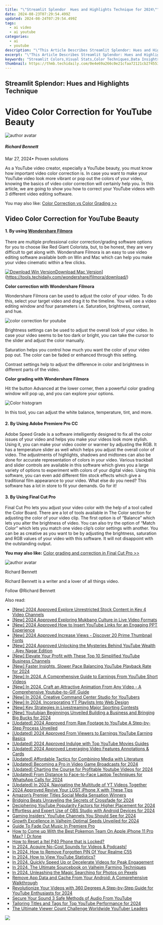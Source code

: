 ```yaml
---
title: "\"Streamlit Splendor  Hues and Highlights Technique for 2024\""
date: 2024-08-23T07:29:54.499Z
updated: 2024-08-24T07:29:54.499Z
tags:
  - ai video
  - ai youtube
categories:
  - ai
  - youtube
description: "\"This Article Describes Streamlit Splendor: Hues and Highlights Technique for 2024\""
excerpt: "\"This Article Describes Streamlit Splendor: Hues and Highlights Technique for 2024\""
keywords: "Streamlit Colors,Visual Stats,Color Techniques,Data Insights,Heatmaps Bright,Chart Dynamics,Splendid Streamlit"
thumbnail: https://thmb.techidaily.com/0e4e69a266c0e21cfaa72121cb274553aaa959ab8154e71b42e7a2317f1338de.png
---
```


## Streamlit Splendor: Hues and Highlights Technique

# Video Color Correction for YouTube Beauty

![author avatar](https://images.wondershare.com/filmora/article-images/richard-bennett.jpg)

##### Richard Bennett

 Mar 27, 2024• Proven solutions

As a YouTube video creator, especially a YouTube beauty, you must know how important video color correction is. In case you want to make your YouTube video look more vibrant or pop out the colors of your video, knowing the basics of video color correction will certainly help you. In this article, we are going to show you how to correct your YouTube videos with 3 different video editing software.

You may also like: [Color Correction vs Color Grading >>](https://tools.techidaily.com/wondershare/filmora/download/)

## Video Color Correction for YouTube Beauty

#### 1\.  By using [Wondershare Filmora](https://tools.techidaily.com/wondershare/filmora/download/)

There are multiple professional color correction/grading software options for you to choose like Red Giant Colorista, but, to be honest, they are very difficult to get along with. Wondershare Filmora is an easy to use video editing software available both on Win and Mac which can help you make your video cinematic within a few clicks.

[![Download Win Version](https://images.wondershare.com/filmora/guide/download-btn-win.jpg)](https://tools.techidaily.com/wondershare/filmora/download/)[Download Mac Version](https://images.wondershare.com/filmora/guide/download-btn-mac.jpg)](https://tools.techidaily.com/wondershare/filmora/download/)

**Color correction with Wondershare Filmora**

Wondershare Filmora can be used to adjust the color of your video. To do this, select your target video and drag it to the timeline. You will see a video editing window and four parameters i.e. Saturation, brightness, contrast, and hue.

![color correction for youtube](https://images.wondershare.com/filmora/article-images/color-correction-vs-color-grading-1.jpg)

Brightness settings can be used to adjust the overall look of your video. In case your video seems to be too dark or bright, you can take the cursor to the slider and adjust the color manually.

Saturation helps you control how much you want the color of your video pop out. The color can be faded or enhanced through this setting.

Contrast settings help to adjust the difference in color and brightness in different parts of the video.

**Color grading with Wondershare Filmora**

Hit the button Advanced at the lower corner, then a powerful color grading window will pop up, and you can explore your options.

![Color histogram](https://images.wondershare.com/filmora/article-images/color-correction-vs-color-grading-3.jpg)

In this tool, you can adjust the white balance, temperature, tint, and more.

#### 2\.  By Using Adobe Premiere Pro CC

Adobe Speed Grade is a software intelligently designed to fix all the color issues of your video and helps you make your videos look more stylish. Using it, you can make your video cooler or warmer by adjusting the RGB. It has a temperature slider as well which helps you adjust the overall color of video. The adjustments of highlights, shadows and midtones can also be done for accurate representation of colors in your video. Various trackball and slider controls are available in this software which gives you a large variety of options to experiment with colors of your digital video. Using this software, you can even add different film stock effects which give a traditional film appearance to your video. What else do you need? This software has a lot in store to fit your demands. Go for it!

#### 3\.  By Using Final Cut Pro

Final Cut Pro lets you adjust your video color with the help of a tool called the Color Board. There are a lot of tools available in The Color section for adjusting the color of your video clip. The first option is of “Balance” which lets you alter the brightness of video. You can also try the option of “Match Color” which lets you match one video clip’s color settings with another. You can be as creative as you want to be by adjusting the brightness, saturation and RGB values of your video with this software. It will not disappoint with the outstanding output.

**You may also like:** [Color grading and correction in Final Cut Pro >>](https://tools.techidaily.com/wondershare/filmora/download/)

![author avatar](https://images.wondershare.com/filmora/article-images/richard-bennett.jpg)

Richard Bennett

Richard Bennett is a writer and a lover of all things video.

Follow @Richard Bennett


<ins class="adsbygoogle"
     style="display:block"
     data-ad-format="autorelaxed"
     data-ad-client="ca-pub-7571918770474297"
     data-ad-slot="1223367746"></ins>



<ins class="adsbygoogle"
     style="display:block"
     data-ad-client="ca-pub-7571918770474297"
     data-ad-slot="8358498916"
     data-ad-format="auto"
     data-full-width-responsive="true"></ins>

<span class="atpl-alsoreadstyle">Also read:</span>
<div><ul>
<li><a href="https://youtube-sure.techidaily.com/024-approved-explore-unrestricted-stock-content-in-key-4-video-channels/"><u>[New] 2024 Approved  Explore Unrestricted Stock Content in Key 4 Video Channels</u></a></li>
<li><a href="https://youtube-sure.techidaily.com/024-approved-exploring-mukbang-culture-in-live-video-formats/"><u>[New] 2024 Approved  Exploring Mukbang Culture in Live Video Formats</u></a></li>
<li><a href="https://youtube-sure.techidaily.com/024-approved-how-to-insert-youtube-links-for-an-engaging-ppt-experience/"><u>[New] 2024 Approved  How to Insert YouTube Links for an Engaging PPT Experience</u></a></li>
<li><a href="https://youtube-sure.techidaily.com/024-approved-increase-views-discover-20-prime-thumbnail-fonts/"><u>[New] 2024 Approved  Increase Views - Discover 20 Prime Thumbnail Fonts</u></a></li>
<li><a href="https://youtube-sure.techidaily.com/024-approved-unlocking-the-mysteries-behind-youtube-wealth-ajey-nagar-edition/"><u>[New] 2024 Approved  Unlocking the Mysteries Behind YouTube Wealth - Ajey Nagar Edition</u></a></li>
<li><a href="https://youtube-sure.techidaily.com/levate-your-profit-with-these-top-10-simplified-youtube-business-channels/"><u>[New] Elevate Your Profit with These Top 10 Simplified YouTube Business Channels</u></a></li>
<li><a href="https://youtube-sure.techidaily.com/aster-insights-slower-pace-balancing-youtube-playback-rate-for-2024/"><u>[New] Faster Insights, Slower Pace  Balancing YouTube Playback Rate for 2024</u></a></li>
<li><a href="https://youtube-sure.techidaily.com/n-2024-a-comprehensive-guide-to-earnings-from-youtube-short-videos/"><u>[New] In 2024, A Comprehensive Guide to Earnings From YouTube Short Videos</u></a></li>
<li><a href="https://youtube-data.techidaily.com/n-2024-craft-an-attractive-animation-from-any-video-a-comprehensive-youtube-to-gif-guide/"><u>[New] In 2024, Craft an Attractive Animation From Any Video - A Comprehensive Youtube-to-GIF Guide</u></a></li>
<li><a href="https://youtube-sure.techidaily.com/n-2024-creative-command-center-studio-for-youtubers/"><u>[New] In 2024, Creative Command Center  Studio for YouTubers</u></a></li>
<li><a href="https://youtube-sure.techidaily.com/n-2024-incorporating-yt-playlists-into-web-design/"><u>[New] In 2024, Incorporating YT Playlists Into Web Design</u></a></li>
<li><a href="https://video-capture.techidaily.com/new-key-strategies-in-livestreaming-major-sporting-contests/"><u>[New] Key Strategies in Livestreaming Major Sporting Contests</u></a></li>
<li><a href="https://youtube-sure.techidaily.com/outubian-beginnings-unveiled-building-a-business-and-bringing-big-bucks-for-2024/"><u>[New] Youtubian Beginnings Unveiled  Building a Business and Bringing Big Bucks for 2024</u></a></li>
<li><a href="https://eaxpv-info.techidaily.com/updated-2024-approved-from-raw-footage-to-youtube-a-step-by-step-process-unveiled/"><u>[Updated] 2024 Approved  From Raw Footage to YouTube  A Step-by-Step Process Unveiled</u></a></li>
<li><a href="https://eaxpv-info.techidaily.com/updated-2024-approved-from-viewers-to-earnings-youtube-earning-basics/"><u>[Updated] 2024 Approved  From Viewers to Earnings  YouTube Earning Basics</u></a></li>
<li><a href="https://youtube-sure.techidaily.com/ed-2024-approved-indulge-with-top-youtube-movies-guides/"><u>[Updated] 2024 Approved  Indulge with Top YouTube Movies Guides</u></a></li>
<li><a href="https://youtube-sure.techidaily.com/ed-2024-approved-leveraging-video-features-annotations-and-cards/"><u>[Updated] 2024 Approved  Leveraging Video Features  Annotations & Cards</u></a></li>
<li><a href="https://youtube-sure.techidaily.com/ed-affordable-tactics-for-combining-media-with-literature/"><u>[Updated] Affordable Tactics for Combining Media with Literature</u></a></li>
<li><a href="https://youtube-sure.techidaily.com/ed-becoming-a-pro-in-video-game-broadcasts-for-2024/"><u>[Updated] Becoming a Pro in Video Game Broadcasts for 2024</u></a></li>
<li><a href="https://youtube-sure.techidaily.com/ed-charting-the-course-for-profitable-youtube-videos-for-2024/"><u>[Updated] Charting the Course for Profitable Youtube Videos for 2024</u></a></li>
<li><a href="https://screen-video-capture.techidaily.com/updated-from-distance-to-face-to-face-laptop-techniques-for-whatsapp-calls-for-2024/"><u>[Updated] From Distance to Face-to-Face  Laptop Techniques for WhatsApp Calls for 2024</u></a></li>
<li><a href="https://youtube-sure.techidaily.com/ed-in-2024-navigating-the-multitude-of-yt-videos-together/"><u>[Updated] In 2024, Navigating the Multitude of YT Videos Together</u></a></li>
<li><a href="https://extra-guidance.techidaily.com/2024-approved-revive-your-lost-iphone-x-with-these-tips/"><u>2024 Approved  Revive Your LOST iPhone X with These Tips</u></a></li>
<li><a href="https://twitter-videos.techidaily.com/amazons-premier-titles-social-media-sensation-winners/"><u>Amazon’s Premier Titles  Social Media Sensation Winners</u></a></li>
<li><a href="https://fox-hovers.techidaily.com/bridging-beats-unraveling-the-secrets-of-crossfade-for-2024/"><u>Bridging Beats  Unraveling the Secrets of Crossfade for 2024</u></a></li>
<li><a href="https://youtube-sure.techidaily.com/hering-youtube-popularity-factors-for-higher-placement-for-2024/"><u>Deciphering YouTube Popularity Factors for Higher Placement for 2024</u></a></li>
<li><a href="https://desktop-recording.techidaily.com/effortless-and-expert-use-of-obs-studio-with-android-devices-for-2024/"><u>Effortless and Expert Use of OBS Studio with Android Devices for 2024</u></a></li>
<li><a href="https://youtube-sure.techidaily.com/g-insiders-youtube-channels-you-should-see-for-2024/"><u>Gaming Insiders' YouTube Channels You Should See for 2024</u></a></li>
<li><a href="https://screen-video-capture.techidaily.com/growth-excellence-in-valheim-optimal-seeds-unveiled-for-2024/"><u>Growth Excellence in Valheim  Optimal Seeds Unveiled for 2024</u></a></li>
<li><a href="https://extra-information.techidaily.com/guide-to-fade-out-music-in-premiere-pro/"><u>Guide To Fade Out Music In Premiere Pro</u></a></li>
<li><a href="https://ios-pokemon-go.techidaily.com/how-to-come-up-with-the-best-pokemon-team-on-apple-iphone-11-pro-max-drfone-by-drfone-virtual-ios/"><u>How to Come up With the Best Pokemon Team On Apple iPhone 11 Pro Max? | Dr.fone</u></a></li>
<li><a href="https://unlock-android.techidaily.com/how-to-reset-a-itel-p40-phone-that-is-locked-by-drfone-android/"><u>How to Reset a Itel P40 Phone that is Locked?</u></a></li>
<li><a href="https://facebook-video-footage.techidaily.com/in-2024-acquire-no-cost-sounds-for-videos-and-podcasts/"><u>In 2024, Acquire No-Cost Sounds for Videos & Podcasts!</u></a></li>
<li><a href="https://easy-unlock-android.techidaily.com/in-2024-how-to-remove-forgotten-pin-of-your-realme-c55-by-drfone-android/"><u>In 2024, How to Remove Forgotten PIN Of Your Realme C55</u></a></li>
<li><a href="https://youtube-sure.techidaily.com/24-how-to-view-youtube-statistics/"><u>In 2024, How to View YouTube Statistics?</u></a></li>
<li><a href="https://youtube-sure.techidaily.com/24-quickly-speed-up-or-decelerate-videos-for-peak-engagement/"><u>In 2024, Quickly Speed Up or Decelerate Videos for Peak Engagement</u></a></li>
<li><a href="https://remote-screen-capture.techidaily.com/in-2024-the-ultimate-sourcebook-on-valheim-farming-techniques/"><u>In 2024, The Ultimate Sourcebook on Valheim Farming Techniques</u></a></li>
<li><a href="https://some-guidance.techidaily.com/in-2024-unleashing-the-magic-searching-for-photos-on-pexels/"><u>In 2024, Unleashing the Magic  Searching for Photos on Pexels</u></a></li>
<li><a href="https://tech-recovery.techidaily.com/remove-app-data-and-cache-from-your-android-a-comprehensive-walkthrough/"><u>Remove App Data and Cache From Your Android: A Comprehensive Walkthrough</u></a></li>
<li><a href="https://youtube-sure.techidaily.com/utionize-your-videos-with-360-degrees-a-step-by-step-guide-for-youtube-enthusiasts-for-2024/"><u>Revolutionize Your Videos with 360 Degrees  A Step-by-Step Guide for YouTube Enthusiasts for 2024</u></a></li>
<li><a href="https://youtube-sure.techidaily.com/e-your-sound-3-safe-methods-of-audio-from-youtube/"><u>Secure Your Sound  3 Safe Methods of Audio From YouTube</u></a></li>
<li><a href="https://youtube-sure.techidaily.com/ring-titles-and-tags-for-top-youtube-performance-for-2024/"><u>Tailoring Titles and Tags for Top YouTube Performance for 2024</u></a></li>
<li><a href="https://youtube-sure.techidaily.com/ltimate-viewer-count-challenge-worldwide-youtuber-leaders/"><u>The Ultimate Viewer Count Challenge  Worldwide YouTuber Leaders</u></a></li>
</ul></div>

<!-- affiliate ads begin -->
<a href="https://secure.2checkout.com/order/checkout.php?PRODS=3851691&QTY=1&AFFILIATE=108875&CART=1"><img src="http://www.aiseesoft.com/avangate/30p/banner.jpg" border="0"></a>
<!-- affiliate ads end -->